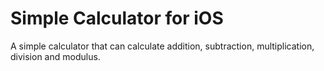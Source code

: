 # Simple Calculator for iOS

A simple calculator that can calculate addition, subtraction, multiplication, division and modulus.

